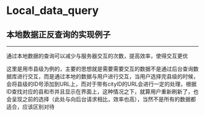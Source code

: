 # Local_data_query
## 本地数据正反查询的实现例子
****
通过本地数据的查询可以减少与服务器交互的次数，提高效率，使得交互更优

这里是用市县级为例的，主要的思想就是需要需要交互的数据不是通过后台查询数据库进行交互，而是通过本地的数据与用户进行交互，当用户选择完县级的时候，会将县级的ID号添加到URL上，而对于带有cityID的URL会进行一定的处理，根据ID查找对应的县和市并且显示在界面上，这种情况之下，就算用户重新刷新了，也会呈现之前的选择（此处与向后台请求相比，效率也高），当然不是所有的数据都适合，应该区别对待
